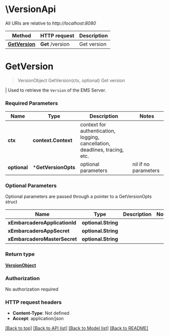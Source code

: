 # \VersionApi

All URIs are relative to *http://localhost:8080*

Method | HTTP request | Description
------------- | ------------- | -------------
[**GetVersion**](VersionApi.md#GetVersion) | **Get** /version | Get version


# **GetVersion**
> VersionObject GetVersion(ctx, optional)
Get version

 |      Used to retrieve the `Version` of the EMS Server.

### Required Parameters

Name | Type | Description  | Notes
------------- | ------------- | ------------- | -------------
 **ctx** | **context.Context** | context for authentication, logging, cancellation, deadlines, tracing, etc.
 **optional** | ***GetVersionOpts** | optional parameters | nil if no parameters

### Optional Parameters
Optional parameters are passed through a pointer to a GetVersionOpts struct

Name | Type | Description  | Notes
------------- | ------------- | ------------- | -------------
 **xEmbarcaderoApplicationId** | **optional.String**|  | 
 **xEmbarcaderoAppSecret** | **optional.String**|  | 
 **xEmbarcaderoMasterSecret** | **optional.String**|  | 

### Return type

[**VersionObject**](versionObject.md)

### Authorization

No authorization required

### HTTP request headers

 - **Content-Type**: Not defined
 - **Accept**: application/json

[[Back to top]](#) [[Back to API list]](../README.md#documentation-for-api-endpoints) [[Back to Model list]](../README.md#documentation-for-models) [[Back to README]](../README.md)

